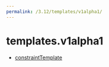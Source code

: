 ```yaml
---
permalink: /3.12/templates/v1alpha1/
---
```


# templates.v1alpha1



* [constraintTemplate](constraintTemplate.md)